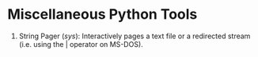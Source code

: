 # Miscellaneous Python Tools

1. String Pager (*sys*): Interactively pages a text file or a redirected stream (i.e. using the | operator on MS-DOS).

